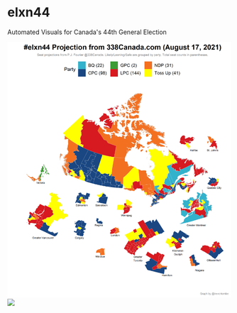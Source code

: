 # elxn44
Automated Visuals for Canada's 44th General Election



![](Plots/proj_latest.png)
![]([Plots/battle_latest.png)
